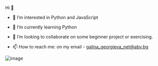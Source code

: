   Hi 👋

 - 👀 I’m interested in Python and JavaScript
 - 🌱 I’m currently learning Python

 - 💞️ I’m looking to collaborate on some beginner project or exercising.
 - 📫 How to reach me: on my email - galina_georgieva_net@abv.bg

![image]({https://hits.seeyoufarm.com/api/count/incr/badge.svg?url=https%3A%2F%2Fgithub.com%2F{GalkaKG}1212%2Fhit-counter})


<!---
GalkaKG/GalkaKG is a ✨ special ✨ repository because its `README.md` (this file) appears on your GitHub profile.
You can click the Preview link to take a look at your changes.

--->
